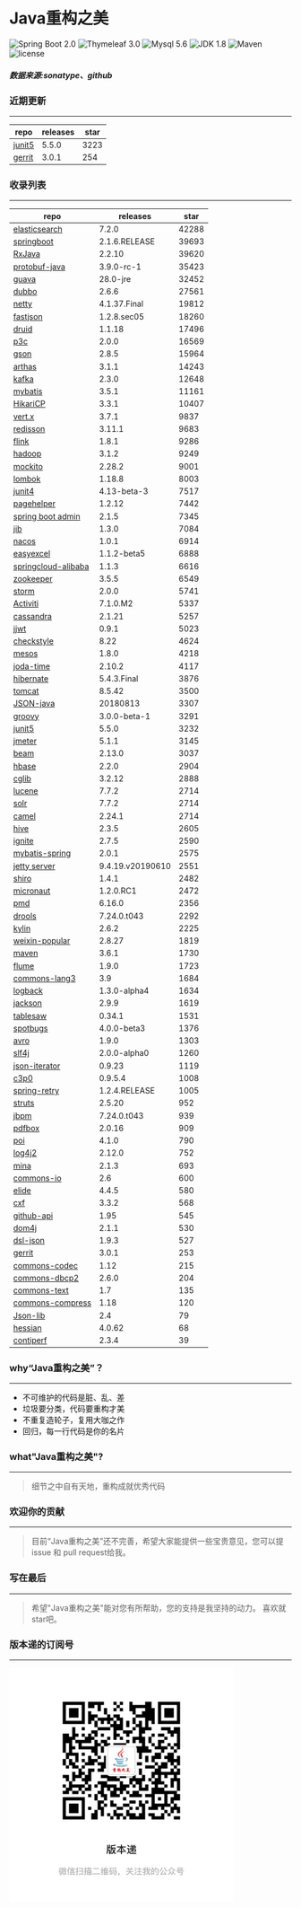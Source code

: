 # Java重构之美
![Spring Boot 2.0](https://img.shields.io/badge/Spring%20Boot-2.0-brightgreen.svg)
![Thymeleaf 3.0](https://img.shields.io/badge/Thymeleaf-3.0-yellow.svg)
![Mysql 5.6](https://img.shields.io/badge/Mysql-5.6-blue.svg)
![JDK 1.8](https://img.shields.io/badge/JDK-1.8-brightgreen.svg)
![Maven](https://img.shields.io/badge/Maven-3.5.0-yellowgreen.svg)
![license](https://img.shields.io/badge/license-Apache%202-blue.svg)
##### 数据来源:sonatype、github

### 近期更新
---
repo | releases | star
---|---|---
[junit5](https://github.com/junit-team/junit5) | 5.5.0 | 3223
[gerrit](https://github.com/GerritCodeReview/gerrit) | 3.0.1 | 254

### 收录列表
---
repo | releases | star
---|---|---
[elasticsearch](https://github.com/elastic/elasticsearch) | 7.2.0 | 42288 
[springboot](https://github.com/spring-projects/spring-boot) | 2.1.6.RELEASE | 39693 
[RxJava](https://github.com/ReactiveX/RxJava) | 2.2.10 | 39620 
[protobuf-java](https://github.com/protocolbuffers/protobuf) | 3.9.0-rc-1 | 35423 
[guava](https://github.com/google/guava) | 28.0-jre | 32452 
[dubbo](https://github.com/apache/incubator-dubbo) | 2.6.6 | 27561 
[netty](https://github.com/netty/netty) | 4.1.37.Final | 19812 
[fastjson](https://github.com/alibaba/fastjson) | 1.2.8.sec05 | 18260 
[druid](https://github.com/alibaba/druid) | 1.1.18 | 17496 
[p3c](https://github.com/alibaba/p3c) | 2.0.0 | 16569 
[gson](https://github.com/google/gson) | 2.8.5 | 15964 
[arthas](https://github.com/alibaba/arthas) | 3.1.1 | 14243 
[kafka](https://github.com/apache/kafka) | 2.3.0 | 12648 
[mybatis](https://github.com/mybatis/mybatis-3) | 3.5.1 | 11161 
[HikariCP](https://github.com/brettwooldridge/HikariCP) | 3.3.1 | 10407 
[vert.x](https://github.com/eclipse-vertx/vert.x) | 3.7.1 | 9837 
[redisson](https://github.com/redisson/redisson) | 3.11.1 | 9683 
[flink](https://github.com/apache/flink) | 1.8.1 | 9286 
[hadoop](https://github.com/apache/hadoop) | 3.1.2 | 9249 
[mockito](https://github.com/mockito/mockito) | 2.28.2 | 9001 
[lombok](https://github.com/rzwitserloot/lombok) | 1.18.8 | 8003 
[junit4](https://github.com/junit-team/junit4) | 4.13-beta-3 | 7517 
[pagehelper](https://github.com/pagehelper/Mybatis-PageHelper) | 1.2.12 | 7442 
[spring boot admin](https://github.com/codecentric/spring-boot-admin) | 2.1.5 | 7345 
[jib](https://github.com/GoogleContainerTools/jib) | 1.3.0 | 7084 
[nacos](https://github.com/alibaba/nacos) | 1.0.1 | 6914 
[easyexcel](https://github.com/alibaba/easyexcel) | 1.1.2-beta5 | 6888 
[springcloud-alibaba](https://github.com/spring-cloud-incubator/spring-cloud-alibaba) | 1.1.3 | 6616 
[zookeeper](https://github.com/apache/zookeeper) | 3.5.5 | 6549 
[storm](https://github.com/apache/storm) | 2.0.0 | 5741 
[Activiti](https://github.com/Activiti/Activiti) | 7.1.0.M2 | 5337 
[cassandra](https://github.com/apache/cassandra) | 2.1.21 | 5257 
[jjwt](https://github.com/jwtk/jjwt) | 0.9.1 | 5023 
[checkstyle](https://github.com/checkstyle/checkstyle) | 8.22 | 4624 
[mesos](https://github.com/apache/mesos) | 1.8.0 | 4218 
[joda-time](https://github.com/JodaOrg/joda-time) | 2.10.2 | 4117 
[hibernate](https://github.com/hibernate/hibernate-orm) | 5.4.3.Final | 3876 
[tomcat](https://github.com/apache/tomcat) | 8.5.42 | 3500 
[JSON-java](https://github.com/stleary/JSON-java) | 20180813 | 3307 
[groovy](https://github.com/apache/groovy) | 3.0.0-beta-1 | 3291 
[junit5](https://github.com/junit-team/junit5) | 5.5.0 | 3232 
[jmeter](https://github.com/apache/jmeter) | 5.1.1 | 3145 
[beam](https://github.com/apache/beam) | 2.13.0 | 3037 
[hbase](https://github.com/apache/hbase) | 2.2.0 | 2904 
[cglib](https://github.com/cglib/cglib) | 3.2.12 | 2888 
[lucene](https://github.com/apache/lucene-solr) | 7.7.2 | 2714 
[solr](https://github.com/apache/lucene-solr) | 7.7.2 | 2714 
[camel](https://github.com/apache/camel) | 2.24.1 | 2714 
[hive](https://github.com/apache/hive) | 2.3.5 | 2605 
[ignite](https://github.com/apache/ignite) | 2.7.5 | 2590 
[mybatis-spring](https://github.com/mybatis/spring-boot-starter) | 2.0.1 | 2575 
[jetty server](https://github.com/eclipse/jetty.project) | 9.4.19.v20190610 | 2551 
[shiro](https://github.com/apache/shiro) | 1.4.1 | 2482 
[micronaut](https://github.com/micronaut-projects/micronaut-core) | 1.2.0.RC1 | 2472 
[pmd](https://github.com/pmd/pmd) | 6.16.0 | 2356 
[drools](https://github.com/kiegroup/drools) | 7.24.0.t043 | 2292 
[kylin](https://github.com/apache/kylin) | 2.6.2 | 2225 
[weixin-popular](https://github.com/liyiorg/weixin-popular) | 2.8.27 | 1819 
[maven](https://github.com/apache/maven) | 3.6.1 | 1730 
[flume](https://github.com/apache/flume) | 1.9.0 | 1723 
[commons-lang3](https://github.com/apache/commons-lang) | 3.9 | 1684 
[logback](https://github.com/qos-ch/logback) | 1.3.0-alpha4 | 1634 
[jackson](https://github.com/FasterXML/jackson-core) | 2.9.9 | 1619 
[tablesaw](https://github.com/jtablesaw/tablesaw) | 0.34.1 | 1531 
[spotbugs](https://github.com/spotbugs/spotbugs) | 4.0.0-beta3 | 1376 
[avro](https://github.com/apache/avro) | 1.9.0 | 1303 
[slf4j](https://github.com/qos-ch/slf4j) | 2.0.0-alpha0 | 1260 
[json-iterator](https://github.com/json-iterator/java) | 0.9.23 | 1119 
[c3p0](https://github.com/swaldman/c3p0) | 0.9.5.4 | 1008 
[spring-retry](https://github.com/spring-projects/spring-retry) | 1.2.4.RELEASE | 1005 
[struts](https://github.com/apache/struts) | 2.5.20 | 952 
[jbpm](https://github.com/kiegroup/jbpm) | 7.24.0.t043 | 939 
[pdfbox](https://github.com/apache/pdfbox) | 2.0.16 | 909 
[poi](https://github.com/apache/poi) | 4.1.0 | 790 
[log4j2](https://github.com/apache/logging-log4j2) | 2.12.0 | 752 
[mina](https://github.com/apache/mina) | 2.1.3 | 693 
[commons-io](https://github.com/apache/commons-io) | 2.6 | 600 
[elide](https://github.com/yahoo/elide) | 4.4.5 | 580 
[cxf](https://github.com/apache/cxf) | 3.3.2 | 568 
[github-api](https://github.com/kohsuke/github-api) | 1.95 | 545 
[dom4j](https://github.com/dom4j/dom4j) | 2.1.1 | 530 
[dsl-json](https://github.com/ngs-doo/dsl-json) | 1.9.3 | 527 
[gerrit](https://github.com/GerritCodeReview/gerrit) | 3.0.1 | 253 
[commons-codec](https://github.com/apache/commons-codec) | 1.12 | 215 
[commons-dbcp2](https://github.com/apache/commons-dbcp) | 2.6.0 | 204 
[commons-text](https://github.com/apache/commons-text) | 1.7 | 135 
[commons-compress](https://github.com/apache/commons-compress) | 1.18 | 120 
[Json-lib](https://github.com/aalmiray/Json-lib) | 2.4 | 79 
[hessian](https://github.com/ebourg/hessian) | 4.0.62 | 68 
[contiperf](https://github.com/lucaspouzac/contiperf) | 2.3.4 | 39 

### why“Java重构之美”？
--- 
- 不可维护的代码是脏、乱、差
- 垃圾要分类，代码要重构才美
- 不重复造轮子，复用大咖之作
- 回归，每一行代码是你的名片


### what"Java重构之美"?
---
> 细节之中自有天地，重构成就优秀代码

### 欢迎你的贡献
---
> 目前“Java重构之美”还不完善，希望大家能提供一些宝贵意见，您可以提 issue 和 pull request给我。


### 写在最后
---
> 希望"Java重构之美"能对您有所帮助，您的支持是我坚持的动力。
> 喜欢就star吧。

### 版本递的订阅号
---
<img src="https://github.com/jartisan2001/latest/blob/master/Image.jpg" width="400" hegiht="400" align=left />